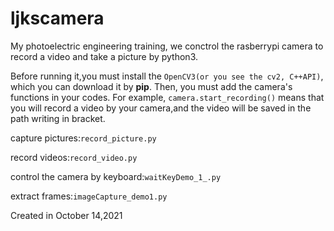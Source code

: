 # ljkscamera
My photoelectric engineering training, we conctrol the rasberrypi camera to record a video and take a picture by python3.



Before running it,you must install the `OpenCV3(or you see the cv2, C++API)`, which you can download it by **pip**.
Then, you must add the camera's functions in your codes.
For example, `camera.start_recording()` means that you will record a video by your camera,and the video will be saved in the path writing in bracket.

capture pictures:`record_picture.py`

record videos:`record_video.py`

control the camera by keyboard:`waitKeyDemo_1_.py`

extract frames:`imageCapture_demo1.py`

Created in October 14,2021
